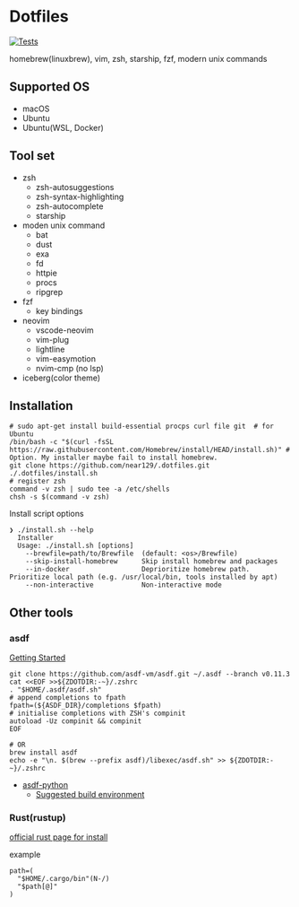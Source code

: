 # Dotfiles

[![Tests](https://github.com/near129/.dotfiles/actions/workflows/test.yaml/badge.svg)](https://github.com/near129/.dotfiles/actions/workflows/test.yaml)

homebrew(linuxbrew), vim, zsh, starship, fzf, modern unix commands

## Supported OS

- macOS
- Ubuntu
- Ubuntu(WSL, Docker)

## Tool set

- zsh
  - zsh-autosuggestions
  - zsh-syntax-highlighting
  - zsh-autocomplete
  - starship
- moden unix command
  - bat
  - dust
  - exa
  - fd
  - httpie
  - procs
  - ripgrep
- fzf
  - key bindings
- neovim
  - vscode-neovim
  - vim-plug
  - lightline
  - vim-easymotion
  - nvim-cmp (no lsp)
- iceberg(color theme)

## Installation

```shell
# sudo apt-get install build-essential procps curl file git  # for Ubuntu
/bin/bash -c "$(curl -fsSL https://raw.githubusercontent.com/Homebrew/install/HEAD/install.sh)" # Option. My installer maybe fail to install homebrew.
git clone https://github.com/near129/.dotfiles.git
./.dotfiles/install.sh
# register zsh
command -v zsh | sudo tee -a /etc/shells
chsh -s $(command -v zsh)
```

Install script options

```text
❯ ./install.sh --help
  Installer
  Usage: ./install.sh [options]
    --brewfile=path/to/Brewfile  (default: <os>/Brewfile)
    --skip-install-homebrew      Skip install homebrew and packages
    --in-docker                  Deprioritize homebrew path. Prioritize local path (e.g. /usr/local/bin, tools installed by apt)
    --non-interactive            Non-interactive mode
```

## Other tools

### asdf

[Getting Started](https://asdf-vm.com/guide/getting-started.html)

```shell
git clone https://github.com/asdf-vm/asdf.git ~/.asdf --branch v0.11.3
cat <<EOF >>${ZDOTDIR:-~}/.zshrc
. "$HOME/.asdf/asdf.sh"
# append completions to fpath
fpath=(${ASDF_DIR}/completions $fpath)
# initialise completions with ZSH's compinit
autoload -Uz compinit && compinit
EOF

# OR
brew install asdf
echo -e "\n. $(brew --prefix asdf)/libexec/asdf.sh" >> ${ZDOTDIR:-~}/.zshrc
```

- [asdf-python](https://github.com/asdf-community/asdf-python)
  - [Suggested build environment](https://github.com/pyenv/pyenv/wiki#suggested-build-environment)

### Rust(rustup)

[official rust page for install](https://www.rust-lang.org/ja/tools/install)

example

```shell
path=(
  "$HOME/.cargo/bin"(N-/)
  "$path[@]"
)
```
